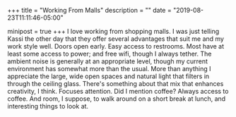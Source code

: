 +++
title = "Working From Malls"
description = ""
date = "2019-08-23T11:11:46-05:00"

minipost = true
+++
I love working from shopping malls. I was just telling Kassi the other day that they offer several advantages that suit me and my work style well. Doors open early. Easy access to restrooms. Most have at least some access to power; and free wifi, though I always tether. The ambient noise is generally at an appropriate level, though my current environment has somewhat more than the usual. More than anything I appreciate the large, wide open spaces and natural light that filters in through the ceiling glass. There's something about that mix that enhances creativity, I think. Focuses attention. Did I mention coffee? Always access to coffee. And room, I suppose, to walk around on a short break at lunch, and interesting things to look at.
